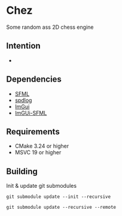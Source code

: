# Chez


Some random ass 2D chess engine

## Intention
- 

## Dependencies
- [SFML](https://www.sfml-dev.org/index.php) 
- [spdlog](https://github.com/gabime/spdlog)
- [ImGui](https://github.com/ocornut/imgui)
- [ImGUi-SFML](https://github.com/SFML/imgui-sfml)

## Requirements
- CMake 3.24 or higher
- MSVC 19 or higher

## Building

Init & update git submodules
```shell
git submodule update --init --recursive
```
```shell
git submodule update --recursive --remote
```
